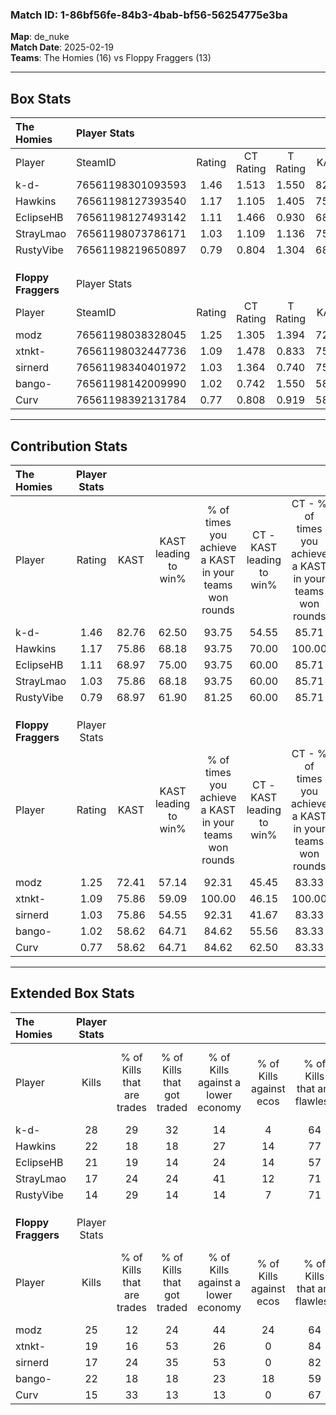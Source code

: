 ### Match ID: 1-86bf56fe-84b3-4bab-bf56-56254775e3ba  
**Map**: de_nuke  
**Match Date**: 2025-02-19  
**Teams**: The Homies (16) vs Floppy Fraggers (13)  

---  

## Box Stats  

| **The Homies**      | Player Stats      |        |           |          |       |      |       |         |        |      |     |
| :- | :- | :-: | :-: | :-: | :-: | :-: | :-: | :-: | :-: | :-: | :-: |
| Player              | SteamID           | Rating | CT Rating | T Rating | KAST  | ADR  | Kills | Assists | Deaths | K/D  | HS% |
| k-d-                | 76561198301093593 |  1.46  |   1.513   |  1.550   | 82.76 | 93.8 |  28   |    7    |   20   | 1.40 | 57  |
| Hawkins             | 76561198127393540 |  1.17  |   1.105   |  1.405   | 75.86 | 77.4 |  22   |    5    |   20   | 1.10 | 50  |
| EclipseHB           | 76561198127493142 |  1.11  |   1.466   |  0.930   | 68.97 | 68.3 |  21   |    5    |   17   | 1.24 | 23  |
| StrayLmao           | 76561198073786171 |  1.03  |   1.109   |  1.136   | 75.86 | 71.0 |  17   |    8    |   19   | 0.89 | 29  |
| RustyVibe           | 76561198219650897 |  0.79  |   0.804   |  1.304   | 68.97 | 63.6 |  14   |    9    |   23   | 0.61 | 21  |
|                     |                   |        |           |          |       |      |       |         |        |      |     |
|                     |                   |        |           |          |       |      |       |         |        |      |     |
|                     |                   |        |           |          |       |      |       |         |        |      |     |
| **Floppy Fraggers** | Player Stats      |        |           |          |       |      |       |         |        |      |     |
| Player              | SteamID           | Rating | CT Rating | T Rating | KAST  | ADR  | Kills | Assists | Deaths | K/D  | HS% |
| modz                | 76561198038328045 |  1.25  |   1.305   |  1.394   | 72.41 | 93.4 |  25   |    6    |   22   | 1.14 | 36  |
| xtnkt-              | 76561198032447736 |  1.09  |   1.478   |  0.833   | 75.86 | 77.2 |  19   |    4    |   19   | 1.00 | 63  |
| sirnerd             | 76561198340401972 |  1.03  |   1.364   |  0.740   | 75.86 | 76.5 |  17   |   13    |   21   | 0.81 | 70  |
| bango-              | 76561198142009990 |  1.02  |   0.742   |  1.550   | 58.62 | 79.4 |  22   |    2    |   21   | 1.05 | 72  |
| Curv                | 76561198392131784 |  0.77  |   0.808   |  0.919   | 58.62 | 59.6 |  15   |    3    |   20   | 0.75 | 60  |
---  

## Contribution Stats  

| **The Homies**      | Player Stats |       |                      |                                                        |                           |                                                             |                          |                                                            |
| :- | :-: | :-: | :-: | :-: | :-: | :-: | :-: | :-: |
| Player              |    Rating    | KAST  | KAST leading to win% | % of times you achieve a KAST in your teams won rounds | CT - KAST leading to win% | CT - % of times you achieve a KAST in your teams won rounds | T - KAST leading to win% | T - % of times you achieve a KAST in your teams won rounds |
| k-d-                |     1.46     | 82.76 |        62.50         |                         93.75                          |           54.55           |                            85.71                            |          69.23           |                           100.00                           |
| Hawkins             |     1.17     | 75.86 |        68.18         |                         93.75                          |           70.00           |                           100.00                            |          66.67           |                           88.89                            |
| EclipseHB           |     1.11     | 68.97 |        75.00         |                         93.75                          |           60.00           |                            85.71                            |          90.00           |                           100.00                           |
| StrayLmao           |     1.03     | 75.86 |        68.18         |                         93.75                          |           60.00           |                            85.71                            |          75.00           |                           100.00                           |
| RustyVibe           |     0.79     | 68.97 |        61.90         |                         81.25                          |           60.00           |                            85.71                            |          63.64           |                           77.78                            |
|                     |              |       |                      |                                                        |                           |                                                             |                          |                                                            |
|                     |              |       |                      |                                                        |                           |                                                             |                          |                                                            |
|                     |              |       |                      |                                                        |                           |                                                             |                          |                                                            |
| **Floppy Fraggers** | Player Stats |       |                      |                                                        |                           |                                                             |                          |                                                            |
| Player              |    Rating    | KAST  | KAST leading to win% | % of times you achieve a KAST in your teams won rounds | CT - KAST leading to win% | CT - % of times you achieve a KAST in your teams won rounds | T - KAST leading to win% | T - % of times you achieve a KAST in your teams won rounds |
| modz                |     1.25     | 72.41 |        57.14         |                         92.31                          |           45.45           |                            83.33                            |          70.00           |                           100.00                           |
| xtnkt-              |     1.09     | 75.86 |        59.09         |                         100.00                         |           46.15           |                           100.00                            |          77.78           |                           100.00                           |
| sirnerd             |     1.03     | 75.86 |        54.55         |                         92.31                          |           41.67           |                            83.33                            |          70.00           |                           100.00                           |
| bango-              |     1.02     | 58.62 |        64.71         |                         84.62                          |           55.56           |                            83.33                            |          75.00           |                           85.71                            |
| Curv                |     0.77     | 58.62 |        64.71         |                         84.62                          |           62.50           |                            83.33                            |          66.67           |                           85.71                            |
---  

## Extended Box Stats  

| **The Homies**      | Player Stats |                            |                            |                                    |                         |                              |                                 |        |                             |                                     |                          |                               |                            |
| :- | :-: | :-: | :-: | :-: | :-: | :-: | :-: | :-: | :-: | :-: | :-: | :-: | :-: |
| Player              |    Kills     | % of Kills that are trades | % of Kills that got traded | % of Kills against a lower economy | % of Kills against ecos | % of Kills that are flawless | % of Kills that are close duels | Deaths | % of Deaths that get traded | % of Deaths against a lower economy | % of Deaths against ecos | % of Deaths that are flawless | % of Deaths that are close |
| k-d-                |      28      |             29             |             32             |                 14                 |            4            |              64              |               11                |   20   |             20              |                 15                  |            0             |              85               |             5              |
| Hawkins             |      22      |             18             |             18             |                 27                 |           14            |              77              |                5                |   20   |             25              |                  5                  |            5             |              70               |             5              |
| EclipseHB           |      21      |             19             |             14             |                 24                 |           14            |              57              |               10                |   17   |             24              |                 12                  |            0             |              76               |             6              |
| StrayLmao           |      17      |             24             |             24             |                 41                 |           12            |              71              |                6                |   19   |             26              |                 11                  |            5             |              58               |             5              |
| RustyVibe           |      14      |             29             |             14             |                 14                 |            7            |              71              |               14                |   23   |             43              |                 13                  |            9             |              65               |             4              |
|                     |              |                            |                            |                                    |                         |                              |                                 |        |                             |                                     |                          |                               |                            |
|                     |              |                            |                            |                                    |                         |                              |                                 |        |                             |                                     |                          |                               |                            |
|                     |              |                            |                            |                                    |                         |                              |                                 |        |                             |                                     |                          |                               |                            |
| **Floppy Fraggers** | Player Stats |                            |                            |                                    |                         |                              |                                 |        |                             |                                     |                          |                               |                            |
| Player              |    Kills     | % of Kills that are trades | % of Kills that got traded | % of Kills against a lower economy | % of Kills against ecos | % of Kills that are flawless | % of Kills that are close duels | Deaths | % of Deaths that get traded | % of Deaths against a lower economy | % of Deaths against ecos | % of Deaths that are flawless | % of Deaths that are close |
| modz                |      25      |             12             |             24             |                 44                 |           24            |              64              |                4                |   22   |             23              |                  9                  |            0             |              77               |             9              |
| xtnkt-              |      19      |             16             |             53             |                 26                 |            0            |              84              |                5                |   19   |             21              |                 16                  |            5             |              47               |             11             |
| sirnerd             |      17      |             24             |             35             |                 53                 |            0            |              82              |                6                |   21   |             10              |                 14                  |            5             |              62               |             19             |
| bango-              |      22      |             18             |             18             |                 23                 |           18            |              59              |                0                |   21   |             29              |                 10                  |            0             |              62               |             5              |
| Curv                |      15      |             33             |             13             |                 13                 |            0            |              67              |               13                |   20   |             25              |                 15                  |            5             |              80               |             0              |
